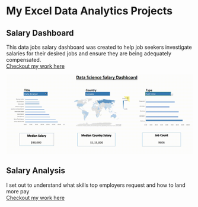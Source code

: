 # My Excel Data Analytics Projects  

## Salary Dashboard  
This data jobs salary dashboard was created to help job seekers investigate salaries for their desired jobs and ensure they are being adequately compensated.  
[Checkout my work here](https://github.com/selsiyaganesan/Excel-Project_Data-Analytics/raw/refs/heads/main/Project%201%20Dashboard.xlsx)  

![Salary_Dashboard_Final_Dashboard](https://github.com/selsiyaganesan/Excel-Project_Data-Analytics/blob/main/Screen%20Recording%202025-07-18%20060145.gif)  

## Salary Analysis  
I set out to understand what skills top employers request and how to land more pay  
[Checkout my work here](https://github.com/selsiyaganesan/Excel-Project_Data-Analytics/raw/refs/heads/main/Project%202%20Microsoft%20Excel.xlsx)  


